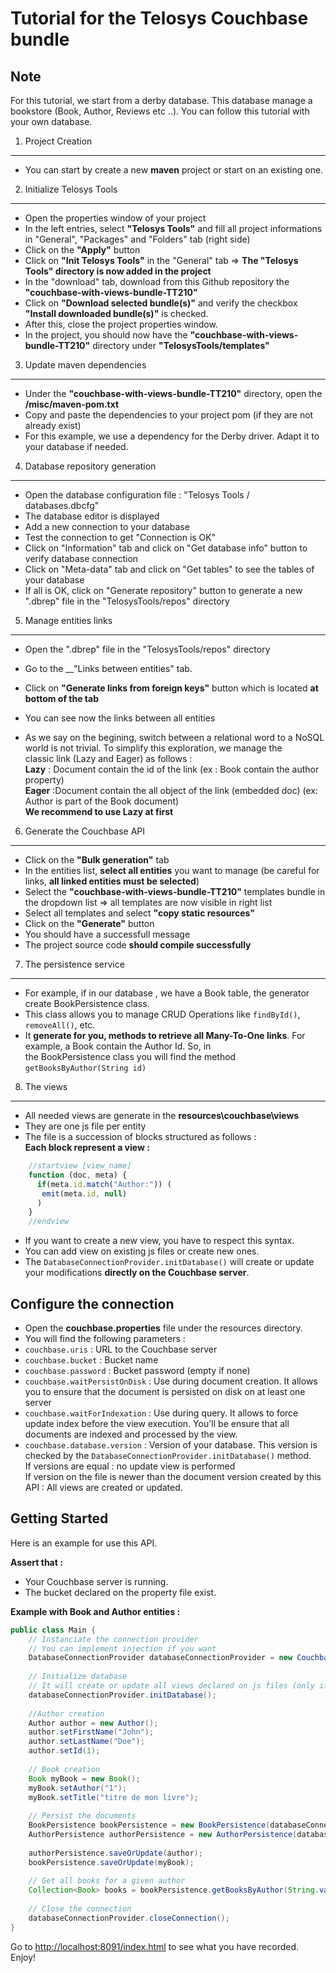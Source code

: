 Tutorial for the Telosys Couchbase bundle
===========================================

Note
-----
For this tutorial, we start from a derby database. This database manage a bookstore (Book, Author, Reviews etc ..). 
You can follow this tutorial with your own database.

1. Project Creation
----------------

* You can start by create a new __maven__ project or start on an existing one.

2. Initialize Telosys Tools
----------------------------------
- Open the properties window of your project
- In the left entries, select __"Telosys Tools"__ and fill all project informations in "General", "Packages" and "Folders" tab (right side)
- Click on the __"Apply"__ button
- Click on __"Init Telosys Tools"__ in the "General" tab => __The "Telosys Tools" directory is now added in the project__
- In the "download" tab, download from this Github repository the __"couchbase-with-views-bundle-TT210"__
- Click on __"Download selected bundle(s)"__ and verify the checkbox __"Install downloaded bundle(s)"__ is checked.
- After this, close the project properties window.
- In the project, you should now have the __"couchbase-with-views-bundle-TT210"__ directory under __"TelosysTools/templates"__

3. Update maven dependencies
----------------------------------
- Under the __"couchbase-with-views-bundle-TT210"__ directory, open the __/misc/maven-pom.txt__
- Copy and paste the dependencies to your project pom (if they are not already exist)
- For this example, we use a dependency for the Derby driver. Adapt it to your database if needed.

4. Database repository generation
-------------------------------
- Open the database configuration file : "Telosys Tools / databases.dbcfg"
- The database editor is displayed
- Add a new connection to your database
- Test the connection to get "Connection is OK"
- Click on "Information" tab and click on "Get database info" button to verify database connection
- Click on "Meta-data" tab and click on "Get tables" to see the tables of your database
- If all is OK, click on "Generate repository" button to generate a new ".dbrep" file in the "TelosysTools/repos" directory 

5. Manage entities links
-----------------------
- Open the ".dbrep" file in the "TelosysTools/repos" directory
- Go to the __"Links between entities" tab.
- Click on __"Generate links from foreign keys"__ button which is located __at bottom of the tab__
- You can see now the links between all entities

- As we say on the begining, switch between a relational word to a NoSQL world is not trivial. To simplify this exploration, we manage the  
classic link (Lazy and Eager) as follows :  
__Lazy__ : Document contain the id of the link (ex : Book contain the author property)  
__Eager__ :Document contain the all object of the link (embedded doc) (ex: Author is part of the Book document)  
__We recommend to use Lazy at first__

6. Generate the Couchbase API
----------------------------
- Click on the __"Bulk generation"__ tab
- In the entities list, __select all entities__ you want to manage (be careful for links, __all linked entities must be selected__)
- Select the __"couchbase-with-views-bundle-TT210"__ templates bundle in the dropdown list => all templates are now visible in right list
- Select all templates and select __"copy static resources"__
- Click on the __"Generate"__ button
- You should have a successfull message
- The project source code __should compile successfully__

7. The persistence service
---------------------------
- For example, if in our database , we have a Book table, the generator create BookPersistence class.
- This class allows you to manage CRUD Operations like `findById()`, `removeAll()`, etc.
- It __generate for you, methods to retrieve all Many-To-One links__. For example, a Book contain the Author Id. So, in  
the BookPersistence class you will find the method `getBooksByAuthor(String id)`


8. The views
----------
- All needed views are generate in the __resources\couchbase\views__
- They are one js file per entity
- The file is a succession of blocks structured as follows :  
__Each block represent a view :__

```javascript
	//startview [view_name]
    function (doc, meta) {  
      if(meta.id.match("Author:")) (  
       emit(meta.id, null)  
      )  
    } 
    //endview 
```
- If you want to create a new view, you have to respect this syntax.
- You can add view on existing js files or create new ones.
- The `DatabaseConnectionProvider.initDatabase()` will create or update your modifications __directly on the Couchbase server__.


Configure the connection
-------------------------
- Open the __couchbase.properties__ file under the resources directory.
- You will find the following parameters :
- `couchbase.uris` : URL to the Couchbase server
- `couchbase.bucket` : Bucket name
- `couchbase.password` : Bucket password (empty if none)
- `couchbase.waitPersistOnDisk` : Use during document creation. It allows you to ensure that the document is persisted on disk on at least one server
- `couchbase.waitForIndexation` : Use during query. It allows to force update index before the view execution. You'll be ensure that all documents are indexed and processed by the view.
- `couchbase.database.version` : Version of your database. This version is checked by the `DatabaseConnectionProvider.initDatabase()` method.  
If versions are equal : no update view is performed  
If version on the file is newer than the document version created by this API : All views are created or updated.

Getting Started 
----------------
Here is an example for use this API.  

__Assert that :__ 
- Your Couchbase server is running.
- The bucket declared on the property file exist.
  
__Example with Book and Author entities :__ 
```java
public class Main {
	// Instanciate the connection provider
	// You can implement injection if you want
	DatabaseConnectionProvider databaseConnectionProvider = new CouchbaseConnectionProvider();
	
	// Initialize database
	// It will create or update all views declared on js files (only if the version on the property file is newer)
	databaseConnectionProvider.initDatabase();
	
	//Author creation
	Author author = new Author();
	author.setFirstName("John");
	author.setLastName("Doe");
	author.setId(1);
		
	// Book creation
	Book myBook = new Book();
	myBook.setAuthor("1");
	myBook.setTitle("titre de mon livre");
	
	// Persist the documents
	BookPersistence bookPersistence = new BookPersistence(databaseConnectionProvider);
	AuthorPersistence authorPersistence = new AuthorPersistence(databaseConnectionProvider);
		
	authorPersistence.saveOrUpdate(author);
	bookPersistence.saveOrUpdate(myBook);
	
	// Get all books for a given author
	Collection<Book> books = bookPersistence.getBooksByAuthor(String.valueOf(author.getId()));
	
	// Close the connection
	databaseConnectionProvider.closeConnection();
}
```
Go to [http://localhost:8091/index.html](http://localhost:8091/index.html) to see what you have recorded.
Enjoy!